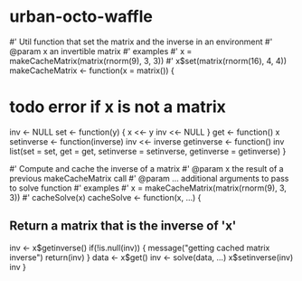 # urban-octo-waffle
#' Util function that set the matrix and the inverse in an environment
#' @param x an invertible matrix
#' examples
#' x = makeCacheMatrix(matrix(rnorm(9), 3, 3))
#' x$set(matrix(rnorm(16), 4, 4))
makeCacheMatrix <- function(x = matrix()) {
  # todo error if x is not a matrix
  inv <- NULL
  set <- function(y) {
    x <<- y
    inv <<- NULL
  }
  get <- function() x
  setinverse <- function(inverse) inv <<- inverse
  getinverse <- function() inv
  list(set = set, get = get,
       setinverse = setinverse,
       getinverse = getinverse)
}


#' Compute and cache the inverse of a matrix
#' @param x the result of a previous makeCacheMatrix call
#' @param ... additional arguments to pass to solve function
#' examples
#' x = makeCacheMatrix(matrix(rnorm(9), 3, 3))
#' cacheSolve(x)
cacheSolve <- function(x, ...) {
  ## Return a matrix that is the inverse of 'x'
  inv <- x$getinverse()
  if(!is.null(inv)) {
    message("getting cached matrix inverse")
    return(inv)
  }
  data <- x$get()
  inv <- solve(data, ...)
  x$setinverse(inv)
  inv
}
